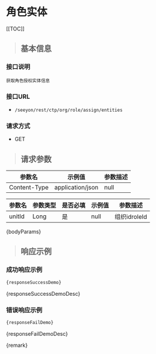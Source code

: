 # 角色实体

[[TOC]]

>## 基本信息

### 接口说明
```text
获取角色授权实体信息
```

### 接口URL

- `/seeyon/rest/ctp/org/role/assign/entities`

### 请求方式
- GET

>## 请求参数

参数名 | 示例值 | 参数描述 
 --- | --- | ---
Content-Type|application/json|null




参数名 | 参数类型 | 是否必填 | 示例值 | 参数描述 
 ---| ---| --- | --- | --- 
unitId|Long|是|null|组织idroleId|Long|是|null|角色id

{bodyParams}

> ## 响应示例

### 成功响应示例
```javascript
{responseSuccessDemo}
```

{responseSuccessDemoDesc}

### 错误响应示例
```javascript
{responseFailDemo}
```

{responseFailDemoDesc}


{remark}